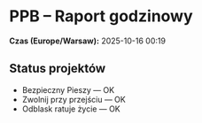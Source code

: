# PPB – Raport godzinowy
**Czas (Europe/Warsaw):** 2025-10-16 00:19

## Status projektów
- Bezpieczny Pieszy — OK
- Zwolnij przy przejściu — OK
- Odblask ratuje życie — OK

